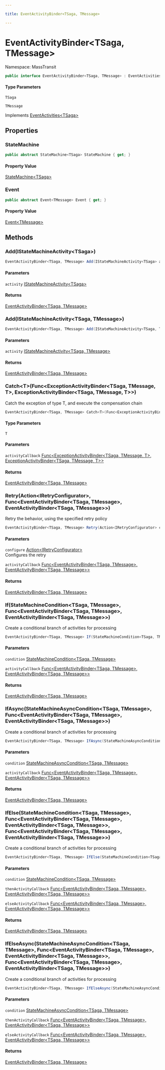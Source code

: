 ```yaml
---

title: EventActivityBinder<TSaga, TMessage>

---
```


# EventActivityBinder\<TSaga, TMessage\>

Namespace: MassTransit

```csharp
public interface EventActivityBinder<TSaga, TMessage> : EventActivities<TSaga>
```

#### Type Parameters

`TSaga`<br/>

`TMessage`<br/>

Implements [EventActivities\<TSaga\>](../masstransit/eventactivities-1)

## Properties

### **StateMachine**

```csharp
public abstract StateMachine<TSaga> StateMachine { get; }
```

#### Property Value

[StateMachine\<TSaga\>](../../masstransit-abstractions/masstransit/statemachine-1)<br/>

### **Event**

```csharp
public abstract Event<TMessage> Event { get; }
```

#### Property Value

[Event\<TMessage\>](../../masstransit-abstractions/masstransit/event-1)<br/>

## Methods

### **Add(IStateMachineActivity\<TSaga\>)**

```csharp
EventActivityBinder<TSaga, TMessage> Add(IStateMachineActivity<TSaga> activity)
```

#### Parameters

`activity` [IStateMachineActivity\<TSaga\>](../../masstransit-abstractions/masstransit/istatemachineactivity-1)<br/>

#### Returns

[EventActivityBinder\<TSaga, TMessage\>](../masstransit/eventactivitybinder-2)<br/>

### **Add(IStateMachineActivity\<TSaga, TMessage\>)**

```csharp
EventActivityBinder<TSaga, TMessage> Add(IStateMachineActivity<TSaga, TMessage> activity)
```

#### Parameters

`activity` [IStateMachineActivity\<TSaga, TMessage\>](../../masstransit-abstractions/masstransit/istatemachineactivity-2)<br/>

#### Returns

[EventActivityBinder\<TSaga, TMessage\>](../masstransit/eventactivitybinder-2)<br/>

### **Catch\<T\>(Func\<ExceptionActivityBinder\<TSaga, TMessage, T\>, ExceptionActivityBinder\<TSaga, TMessage, T\>\>)**

Catch the exception of type T, and execute the compensation chain

```csharp
EventActivityBinder<TSaga, TMessage> Catch<T>(Func<ExceptionActivityBinder<TSaga, TMessage, T>, ExceptionActivityBinder<TSaga, TMessage, T>> activityCallback)
```

#### Type Parameters

`T`<br/>

#### Parameters

`activityCallback` [Func\<ExceptionActivityBinder\<TSaga, TMessage, T\>, ExceptionActivityBinder\<TSaga, TMessage, T\>\>](https://learn.microsoft.com/en-us/dotnet/api/system.func-2)<br/>

#### Returns

[EventActivityBinder\<TSaga, TMessage\>](../masstransit/eventactivitybinder-2)<br/>

### **Retry(Action\<IRetryConfigurator\>, Func\<EventActivityBinder\<TSaga, TMessage\>, EventActivityBinder\<TSaga, TMessage\>\>)**

Retry the behavior, using the specified retry policy

```csharp
EventActivityBinder<TSaga, TMessage> Retry(Action<IRetryConfigurator> configure, Func<EventActivityBinder<TSaga, TMessage>, EventActivityBinder<TSaga, TMessage>> activityCallback)
```

#### Parameters

`configure` [Action\<IRetryConfigurator\>](https://learn.microsoft.com/en-us/dotnet/api/system.action-1)<br/>
Configures the retry

`activityCallback` [Func\<EventActivityBinder\<TSaga, TMessage\>, EventActivityBinder\<TSaga, TMessage\>\>](https://learn.microsoft.com/en-us/dotnet/api/system.func-2)<br/>

#### Returns

[EventActivityBinder\<TSaga, TMessage\>](../masstransit/eventactivitybinder-2)<br/>

### **If(StateMachineCondition\<TSaga, TMessage\>, Func\<EventActivityBinder\<TSaga, TMessage\>, EventActivityBinder\<TSaga, TMessage\>\>)**

Create a conditional branch of activities for processing

```csharp
EventActivityBinder<TSaga, TMessage> If(StateMachineCondition<TSaga, TMessage> condition, Func<EventActivityBinder<TSaga, TMessage>, EventActivityBinder<TSaga, TMessage>> activityCallback)
```

#### Parameters

`condition` [StateMachineCondition\<TSaga, TMessage\>](../../masstransit-abstractions/masstransit/statemachinecondition-2)<br/>

`activityCallback` [Func\<EventActivityBinder\<TSaga, TMessage\>, EventActivityBinder\<TSaga, TMessage\>\>](https://learn.microsoft.com/en-us/dotnet/api/system.func-2)<br/>

#### Returns

[EventActivityBinder\<TSaga, TMessage\>](../masstransit/eventactivitybinder-2)<br/>

### **IfAsync(StateMachineAsyncCondition\<TSaga, TMessage\>, Func\<EventActivityBinder\<TSaga, TMessage\>, EventActivityBinder\<TSaga, TMessage\>\>)**

Create a conditional branch of activities for processing

```csharp
EventActivityBinder<TSaga, TMessage> IfAsync(StateMachineAsyncCondition<TSaga, TMessage> condition, Func<EventActivityBinder<TSaga, TMessage>, EventActivityBinder<TSaga, TMessage>> activityCallback)
```

#### Parameters

`condition` [StateMachineAsyncCondition\<TSaga, TMessage\>](../../masstransit-abstractions/masstransit/statemachineasynccondition-2)<br/>

`activityCallback` [Func\<EventActivityBinder\<TSaga, TMessage\>, EventActivityBinder\<TSaga, TMessage\>\>](https://learn.microsoft.com/en-us/dotnet/api/system.func-2)<br/>

#### Returns

[EventActivityBinder\<TSaga, TMessage\>](../masstransit/eventactivitybinder-2)<br/>

### **IfElse(StateMachineCondition\<TSaga, TMessage\>, Func\<EventActivityBinder\<TSaga, TMessage\>, EventActivityBinder\<TSaga, TMessage\>\>, Func\<EventActivityBinder\<TSaga, TMessage\>, EventActivityBinder\<TSaga, TMessage\>\>)**

Create a conditional branch of activities for processing

```csharp
EventActivityBinder<TSaga, TMessage> IfElse(StateMachineCondition<TSaga, TMessage> condition, Func<EventActivityBinder<TSaga, TMessage>, EventActivityBinder<TSaga, TMessage>> thenActivityCallback, Func<EventActivityBinder<TSaga, TMessage>, EventActivityBinder<TSaga, TMessage>> elseActivityCallback)
```

#### Parameters

`condition` [StateMachineCondition\<TSaga, TMessage\>](../../masstransit-abstractions/masstransit/statemachinecondition-2)<br/>

`thenActivityCallback` [Func\<EventActivityBinder\<TSaga, TMessage\>, EventActivityBinder\<TSaga, TMessage\>\>](https://learn.microsoft.com/en-us/dotnet/api/system.func-2)<br/>

`elseActivityCallback` [Func\<EventActivityBinder\<TSaga, TMessage\>, EventActivityBinder\<TSaga, TMessage\>\>](https://learn.microsoft.com/en-us/dotnet/api/system.func-2)<br/>

#### Returns

[EventActivityBinder\<TSaga, TMessage\>](../masstransit/eventactivitybinder-2)<br/>

### **IfElseAsync(StateMachineAsyncCondition\<TSaga, TMessage\>, Func\<EventActivityBinder\<TSaga, TMessage\>, EventActivityBinder\<TSaga, TMessage\>\>, Func\<EventActivityBinder\<TSaga, TMessage\>, EventActivityBinder\<TSaga, TMessage\>\>)**

Create a conditional branch of activities for processing

```csharp
EventActivityBinder<TSaga, TMessage> IfElseAsync(StateMachineAsyncCondition<TSaga, TMessage> condition, Func<EventActivityBinder<TSaga, TMessage>, EventActivityBinder<TSaga, TMessage>> thenActivityCallback, Func<EventActivityBinder<TSaga, TMessage>, EventActivityBinder<TSaga, TMessage>> elseActivityCallback)
```

#### Parameters

`condition` [StateMachineAsyncCondition\<TSaga, TMessage\>](../../masstransit-abstractions/masstransit/statemachineasynccondition-2)<br/>

`thenActivityCallback` [Func\<EventActivityBinder\<TSaga, TMessage\>, EventActivityBinder\<TSaga, TMessage\>\>](https://learn.microsoft.com/en-us/dotnet/api/system.func-2)<br/>

`elseActivityCallback` [Func\<EventActivityBinder\<TSaga, TMessage\>, EventActivityBinder\<TSaga, TMessage\>\>](https://learn.microsoft.com/en-us/dotnet/api/system.func-2)<br/>

#### Returns

[EventActivityBinder\<TSaga, TMessage\>](../masstransit/eventactivitybinder-2)<br/>
